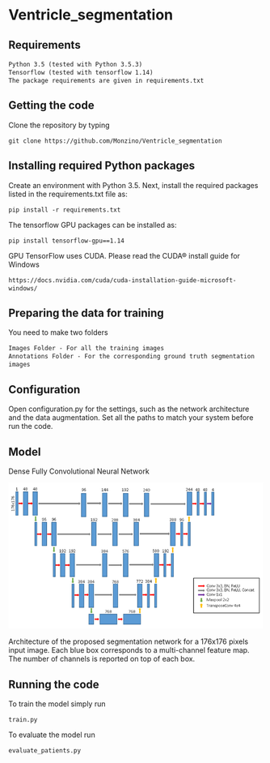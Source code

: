 # Ventricle_segmentation

## Requirements

    Python 3.5 (tested with Python 3.5.3)
    Tensorflow (tested with tensorflow 1.14)
    The package requirements are given in requirements.txt

## Getting the code

   Clone the repository by typing
    
    git clone https://github.com/Monzino/Ventricle_segmentation

## Installing required Python packages

   Create an environment with Python 3.5. 
   Next, install the required packages listed in the requirements.txt file as:

    pip install -r requirements.txt

   The tensorflow GPU packages can be installed as:

    pip install tensorflow-gpu==1.14
    
   GPU TensorFlow uses CUDA. Please read the CUDA® install guide for Windows 
   
    https://docs.nvidia.com/cuda/cuda-installation-guide-microsoft-windows/

## Preparing the data for training

   You need to make two folders

    Images Folder - For all the training images
    Annotations Folder - For the corresponding ground truth segmentation images
 

## Configuration

   Open configuration.py for the settings, such as the network architecture and the data augmentation. 
   Set all the paths to match your system before run the code. 

## Model

Dense Fully Convolutional Neural Network

![github-small](https://raw.githubusercontent.com/Monzino/Ventricle_segmentation/main/network.png)

Architecture of the proposed segmentation network for a 176x176 pixels input image. Each blue box corresponds to a multi-channel feature map. The number of channels is reported on top of each box.

## Running the code

To train the model simply run 

    train.py
    
To evaluate the model run 

    evaluate_patients.py


    

   

